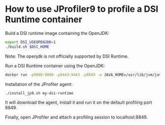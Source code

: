 # How to use JProfiler9 to profile a DSI Runtime container

Build a DSI runtime image containing the OpenJDK:

```bash
export DSI_USEOPENJDK=1
./build.sh $DSI_HOME
```

Note: The openjdk is not officially supported by DSI Runtime.

Run a DSI Runtime container using the OpenJDK:

```bash
docker run -p9080:9080 -p9443:9443 -p8849 -e JAVA_HOME=/usr/lib/jvm/java-1.8.0-openjdk-amd64 -ti --name my-dsi-runtime dsi-runtime
```

Installation of the JProfiler agent:

```bash
./install_jp9.sh my-dsi-runtime
```

It will download the agent, install it and run it on the default profiling port 8849.

Finally, open JProfiler and attach a profiling session to localhost:8849.
